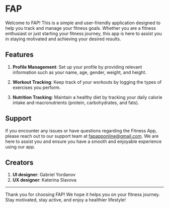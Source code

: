 # FAP

Welcome to FAP! This is a simple and user-friendly application designed to help you track and manage your fitness goals. Whether you are a fitness enthusiast or just starting your fitness journey, this app is here to assist you in staying motivated and achieving your desired results.

## Features

1. **Profile Management**: Set up your profile by providing relevant information such as your name, age, gender, weight, and height.

2. **Workout Tracking**: Keep track of your workouts by logging the types of exercises you perform. 

3. **Nutrition Tracking**: Maintain a healthy diet by tracking your daily calorie intake and macronutrients (protein, carbohydrates, and fats). 

## Support

If you encounter any issues or have questions regarding the Fitness App, please reach out to our support team at fapapponline@gmail.com. We are here to assist you and ensure you have a smooth and enjoyable experience using our app.

## Creators

1. **UI designer**: Gabriel Yordanov
2. **UX designer**: Katerina Slavova
---

Thank you for choosing FAP! We hope it helps you on your fitness journey. Stay motivated, stay active, and enjoy a healthier lifestyle!


